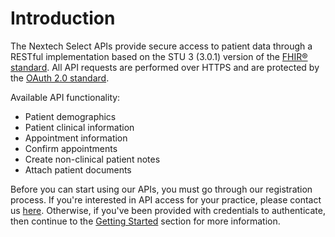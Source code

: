 # Introduction

The Nextech Select APIs provide secure access to patient data through a RESTful implementation based on the STU 3 (3.0.1) version of the [FHIR® standard](https://www.hl7.org/fhir/index.html). All API requests are performed over HTTPS and are protected by the [OAuth 2.0 standard](https://oauth.net/2/).

Available API functionality:  

* Patient demographics  
* Patient clinical information  
* Appointment information  
* Confirm appointments  
* Create non-clinical patient notes
* Attach patient documents

Before you can start using our APIs, you must go through our registration process.  If you're interested in API access for your practice, please contact us [here](http://landing.nextech.com/developers-portal-registration-form).  Otherwise, if you've been provided with credentials to authenticate, then continue to the [Getting Started](/#getting-started) section for more information.